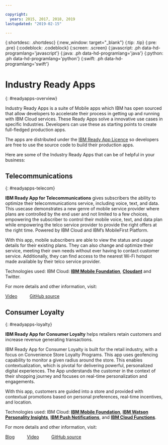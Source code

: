 ```yaml
---

copyright:
  years: 2015, 2017, 2018, 2019
lastupdated: "2019-02-15"

---
```


{:shortdesc: .shortdesc}
{:new_window: target="_blank"}
{:tip: .tip}
{:pre: .pre}
{:codeblock: .codeblock}
{:screen: .screen}
{:javascript: .ph data-hd-programlang='javascript'}
{:java: .ph data-hd-programlang='java'}
{:python: .ph data-hd-programlang='python'}
{:swift: .ph data-hd-programlang='swift'}

# Industry Ready Apps
{: #readyapps-overview}

Industry Ready Apps is a suite of Mobile apps which IBM has open sourced that allow developers to accelerate their process in getting up and running with IBM Cloud services. These Ready Apps solve a innovative use cases in specific Industries. Developers can use these as starting points to create full-fledged production apps.

The apps are distributed under the [IBM Ready App Licence](https://github.com/IBM-MIL/IBM-Ready-App-for-Telecommunications/blob/master/License.txt) so developers are free to use the source code to build their production apps.

Here are some of the Industry Ready Apps that can be of helpful in your business:

## Telecommunications
{: #readyapps-telecom}

**IBM Ready App for Telecommunications** gives subscribers the ability to optimize their telecommunications service, including voice, text, and data. This usecase demonstrates a new genre of mobile service provider where plans are controlled by the end user and not limited to a few choices, empowering the subscriber to control their mobile voice, text, and data plan while empowering the telco service provider to provide the right offers at the right time. Powered by IBM Cloud and IBM’s MobileFirst Platform.

With this app, mobile subscribers are able to view the status and usage details for their existing plans. They can also change and optimize their service, meeting their own needs without ever having to contact customer service. Additionally, they can find access to the nearest Wi-Fi hotspot made available by their telco service provider.

Technologies used: IBM Cloud: [**IBM Mobile Foundation**](https://cloud.ibm.com/catalog/services/mobile-foundation/), [**Cloudant**](https://cloud.ibm.com/catalog/services/cloudant) and Twitter.

For more details and other information, visit:

[Video](https://www.youtube.com/watch?v=6-PJFhQMuDU)&nbsp;&nbsp;&nbsp;&nbsp;&nbsp;&nbsp;&nbsp;&nbsp;&nbsp;&nbsp;[GitHub source](https://github.com/IBM-MIL/IBM-Ready-App-for-Telecommunications)

## Consumer Loyalty
{: #readyapps-loyalty}

**IBM Ready App for Consumer Loyalty** helps retailers retain customers and increase revenue generating transactions.

IBM Ready App for Consumer Loyalty is built for the retail industry, with a focus on Convenience Store Loyalty Programs. This app uses geofencing capability to monitor a given radius around the store. This enables contextualization, which is pivotal for delivering powerful, personalized digital experiences. The App understands the customer in the context of their shopping journey and focuses on real-time personalization and engagements.

With this app, customers are guided into a store and provided with contextual promotions based on personal preferences, real-time incentives, and location.

Technologies used: IBM Cloud: [**IBM Mobile Foundation**](https://cloud.ibm.com/catalog/services/mobile-foundation/), [**IBM Watson Personality Insights**](https://cloud.ibm.com/catalog/services/personality-insights), [**IBM Push Notifications**](https://cloud.ibm.com/catalog/services/push-notifications), and [**IBM Cloud Functions**](https://cloud.ibm.com/openwhisk/).

For more details and other information, visit:

[Blog](https://developer.ibm.com/code/2015/10/19/ibm-ready-app-for-consumer-loyalty/)&nbsp;&nbsp;&nbsp;&nbsp;&nbsp;&nbsp;&nbsp;&nbsp;&nbsp;&nbsp;[Video](https://www.youtube.com/watch?v=jm_3dIS0xcw)&nbsp;&nbsp;&nbsp;&nbsp;&nbsp;&nbsp;&nbsp;&nbsp;&nbsp;&nbsp;[GitHub source](https://github.com/IBM-MIL/IBM-Ready-App-for-Loyalty)
  